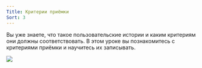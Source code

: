 ```yaml
---
Title: Критерии приёмки
Sort: 3
---
```


Вы уже знаете, что такое пользовательские истории и каким критериям они должны соответствовать. В этом уроке вы познакомитесь с критериями приёмки и научитесь их записывать.

<img src="%base_url%/images/CA-07-sprint-001-16_1669993064.png"/>
<br><br>


